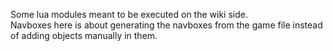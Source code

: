 Some lua modules meant to be executed on the wiki side.  
Navboxes here is about generating the navboxes from the game file instead of adding objects manually in them.  
